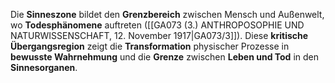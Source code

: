 
Die **Sinneszone** bildet den **Grenzbereich** zwischen Mensch und Außenwelt, wo **Todesphänomene** auftreten ([[GA073 (3.) ANTHROPOSOPHIE UND NATURWISSENSCHAFT, 12. November 1917|GA073/3]]). Diese **kritische Übergangsregion** zeigt die **Transformation** physischer Prozesse in **bewusste Wahrnehmung** und die **Grenze** zwischen **Leben und Tod** in den **Sinnesorganen**.
